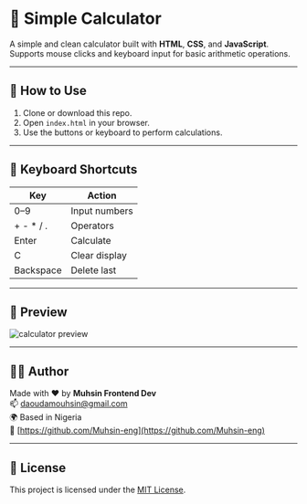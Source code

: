 # 🧮 Simple Calculator

A simple and clean calculator built with **HTML**, **CSS**, and **JavaScript**.  
Supports mouse clicks and keyboard input for basic arithmetic operations.

---

## 🚀 How to Use

1. Clone or download this repo.  
2. Open `index.html` in your browser.  
3. Use the buttons or keyboard to perform calculations.

---

## 🧠 Keyboard Shortcuts

| Key       | Action          |
|-----------|-----------------|
| 0–9       | Input numbers   |
| + - * / . | Operators       |
| Enter     | Calculate       |
| C         | Clear display   |
| Backspace | Delete last     |

---

## 📸 Preview

![calculator preview](https://via.placeholder.com/400x300?text=Calculator+Preview)

---

## 👨‍💻 Author

Made with ❤️ by **Muhsin Frontend Dev**  
📫 daoudamouhsin@gmail.com  
🌍 Based in Nigeria  
🔗 [https://github.com/Muhsin-eng](https://github.com/Muhsin-eng)

---

## 📄 License

This project is licensed under the [MIT License](LICENSE).
